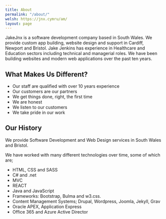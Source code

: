 ```yaml
---
title: About
permalink: "/about/"
welsh: https://jnx.cymru/am/
layout: page
---
```


JakeJnx is a software development company based in South Wales. We provide custom app building, website design and support in Cardiff, Newport and Bristol. Jake Jenkins has experience in Healthcare and Education sectors including technical and managerial roles. We have been building websites and modern web applications over the past ten years.

## What Makes Us Different?

* Our staff are qualified with over 10 years experience
* Our customers are our partners
* We get things done, right, the first time
* We are honest
* We listen to our customers
* We take pride in our work

## Our History

We provide Software Development and Web Design services in South Wales and Bristol.

We have worked with many different technologies over time, some of which are;

* HTML, CSS and SASS
* C# and .net
* MVC
* REACT
* Java and JavaScript
* Frameworks: Bootstrap, Bulma and w3.css.
* Content Management Systems; Drupal, Wordpress, Joomla, Jekyll, Grav
* Oracle APEX, Application Express
* Office 365 and Azure Active Director